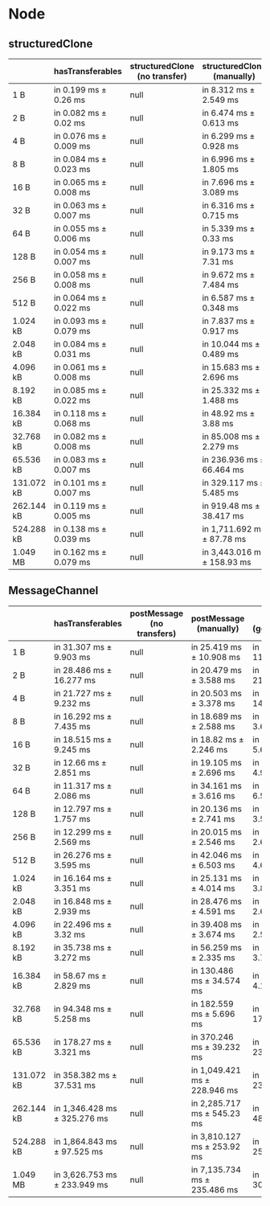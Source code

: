 # Node

## structuredClone

|            | hasTransferables       | structuredClone (no transfer) | structuredClone (manually)  | structuredClone (getTransferables) | structuredClone (getTransferable*) |
| ---------- | ---------------------- | ----------------------------- | --------------------------- | ---------------------------------- | ---------------------------------- |
| 1 B        | in 0.199 ms ± 0.26 ms  | null                          | in 8.312 ms ± 2.549 ms      | in 7.931 ms ± 1.279 ms             | in 9.172 ms ± 5.025 ms             |
| 2 B        | in 0.082 ms ± 0.02 ms  | null                          | in 6.474 ms ± 0.613 ms      | in 7.335 ms ± 2.843 ms             | in 6.631 ms ± 1.273 ms             |
| 4 B        | in 0.076 ms ± 0.009 ms | null                          | in 6.299 ms ± 0.928 ms      | in 6.972 ms ± 1.898 ms             | in 9.193 ms ± 3.702 ms             |
| 8 B        | in 0.084 ms ± 0.023 ms | null                          | in 6.996 ms ± 1.805 ms      | in 11.933 ms ± 6.67 ms             | in 6.856 ms ± 1.349 ms             |
| 16 B       | in 0.065 ms ± 0.008 ms | null                          | in 7.696 ms ± 3.089 ms      | in 6.375 ms ± 0.77 ms              | in 17.798 ms ± 23.68 ms            |
| 32 B       | in 0.063 ms ± 0.007 ms | null                          | in 6.316 ms ± 0.715 ms      | in 20.043 ms ± 9.972 ms            | in 6.991 ms ± 3.03 ms              |
| 64 B       | in 0.055 ms ± 0.006 ms | null                          | in 5.339 ms ± 0.33 ms       | in 5.52 ms ± 0.61 ms               | in 6.52 ms ± 2.352 ms              |
| 128 B      | in 0.054 ms ± 0.007 ms | null                          | in 9.173 ms ± 7.31 ms       | in 7.796 ms ± 4.55 ms              | in 5.729 ms ± 0.438 ms             |
| 256 B      | in 0.058 ms ± 0.008 ms | null                          | in 9.672 ms ± 7.484 ms      | in 6.055 ms ± 0.392 ms             | in 6.317 ms ± 0.383 ms             |
| 512 B      | in 0.064 ms ± 0.022 ms | null                          | in 6.587 ms ± 0.348 ms      | in 10.083 ms ± 6.454 ms            | in 8.585 ms ± 2.849 ms             |
| 1.024 kB   | in 0.093 ms ± 0.079 ms | null                          | in 7.837 ms ± 0.917 ms      | in 11.445 ms ± 6.404 ms            | in 8.634 ms ± 0.368 ms             |
| 2.048 kB   | in 0.084 ms ± 0.031 ms | null                          | in 10.044 ms ± 0.489 ms     | in 11.842 ms ± 1.563 ms            | in 13.187 ms ± 2.211 ms            |
| 4.096 kB   | in 0.061 ms ± 0.008 ms | null                          | in 15.683 ms ± 2.696 ms     | in 18.812 ms ± 2.052 ms            | in 22.873 ms ± 1.741 ms            |
| 8.192 kB   | in 0.085 ms ± 0.022 ms | null                          | in 25.332 ms ± 1.488 ms     | in 32.236 ms ± 3.504 ms            | in 35.234 ms ± 4.116 ms            |
| 16.384 kB  | in 0.118 ms ± 0.068 ms | null                          | in 48.92 ms ± 3.88 ms       | in 59.722 ms ± 8.07 ms             | in 61.136 ms ± 0.925 ms            |
| 32.768 kB  | in 0.082 ms ± 0.008 ms | null                          | in 85.008 ms ± 2.279 ms     | in 117.102 ms ± 9.288 ms           | in 119.369 ms ± 0.846 ms           |
| 65.536 kB  | in 0.083 ms ± 0.007 ms | null                          | in 236.936 ms ± 66.464 ms   | in 212.877 ms ± 4.145 ms           | in 235.852 ms ± 3.178 ms           |
| 131.072 kB | in 0.101 ms ± 0.007 ms | null                          | in 329.117 ms ± 5.485 ms    | in 421.42 ms ± 4.837 ms            | in 458.907 ms ± 12.734 ms          |
| 262.144 kB | in 0.119 ms ± 0.005 ms | null                          | in 919.48 ms ± 38.417 ms    | in 1,202.079 ms ± 107.94 ms        | in 1,312.489 ms ± 72.453 ms        |
| 524.288 kB | in 0.138 ms ± 0.039 ms | null                          | in 1,711.692 ms ± 87.78 ms  | in 2,121.247 ms ± 52.663 ms        | in 2,288.989 ms ± 85.13 ms         |
| 1.049 MB   | in 0.162 ms ± 0.079 ms | null                          | in 3,443.016 ms ± 158.93 ms | in 4,069.653 ms ± 189.276 ms       | in 4,387.166 ms ± 134.545 ms       |

## MessageChannel

|            | hasTransferables             | postMessage (no transfers) | postMessage (manually)       | postMessage (getTransferables) | postMessage (getTransferable*) |
| ---------- | ---------------------------- | -------------------------- | ---------------------------- | ------------------------------ | ------------------------------ |
| 1 B        | in 31.307 ms ± 9.903 ms      | null                       | in 25.419 ms ± 10.908 ms     | in 31.865 ms ± 11.647 ms       | in 37.516 ms ± 22.393 ms       |
| 2 B        | in 28.486 ms ± 16.277 ms     | null                       | in 20.479 ms ± 3.588 ms      | in 38.013 ms ± 21.197 ms       | in 35.278 ms ± 14.538 ms       |
| 4 B        | in 21.727 ms ± 9.232 ms      | null                       | in 20.503 ms ± 3.378 ms      | in 35.325 ms ± 14.996 ms       | in 31.242 ms ± 14.122 ms       |
| 8 B        | in 16.292 ms ± 7.435 ms      | null                       | in 18.689 ms ± 2.588 ms      | in 23.894 ms ± 3.614 ms        | in 23.377 ms ± 4.486 ms        |
| 16 B       | in 18.515 ms ± 9.245 ms      | null                       | in 18.82 ms ± 2.246 ms       | in 22.542 ms ± 5.694 ms        | in 26.809 ms ± 6.984 ms        |
| 32 B       | in 12.66 ms ± 2.851 ms       | null                       | in 19.105 ms ± 2.696 ms      | in 21.922 ms ± 4.964 ms        | in 23.203 ms ± 6.034 ms        |
| 64 B       | in 11.317 ms ± 2.086 ms      | null                       | in 34.161 ms ± 3.616 ms      | in 36.957 ms ± 6.589 ms        | in 33.425 ms ± 2.336 ms        |
| 128 B      | in 12.797 ms ± 1.757 ms      | null                       | in 20.136 ms ± 2.741 ms      | in 21.327 ms ± 3.534 ms        | in 21.855 ms ± 4.059 ms        |
| 256 B      | in 12.299 ms ± 2.569 ms      | null                       | in 20.015 ms ± 2.546 ms      | in 20.582 ms ± 2.608 ms        | in 22.073 ms ± 3.662 ms        |
| 512 B      | in 26.276 ms ± 3.595 ms      | null                       | in 42.046 ms ± 6.503 ms      | in 42.262 ms ± 4.627 ms        | in 43.401 ms ± 3.954 ms        |
| 1.024 kB   | in 16.164 ms ± 3.351 ms      | null                       | in 25.131 ms ± 4.014 ms      | in 25.626 ms ± 3.818 ms        | in 25.473 ms ± 4.346 ms        |
| 2.048 kB   | in 16.848 ms ± 2.939 ms      | null                       | in 28.476 ms ± 4.591 ms      | in 29.817 ms ± 2.658 ms        | in 32.302 ms ± 5.589 ms        |
| 4.096 kB   | in 22.496 ms ± 3.32 ms       | null                       | in 39.408 ms ± 3.674 ms      | in 40.183 ms ± 2.504 ms        | in 42.288 ms ± 4.013 ms        |
| 8.192 kB   | in 35.738 ms ± 3.272 ms      | null                       | in 56.259 ms ± 2.335 ms      | in 62.705 ms ± 3.748 ms        | in 66.887 ms ± 3.263 ms        |
| 16.384 kB  | in 58.67 ms ± 2.829 ms       | null                       | in 130.486 ms ± 34.574 ms    | in 121.976 ms ± 4.188 ms       | in 125.502 ms ± 2.528 ms       |
| 32.768 kB  | in 94.348 ms ± 5.258 ms      | null                       | in 182.559 ms ± 5.696 ms     | in 223.897 ms ± 17.509 ms      | in 213.869 ms ± 4.878 ms       |
| 65.536 kB  | in 178.27 ms ± 3.321 ms      | null                       | in 370.246 ms ± 39.232 ms    | in 400.586 ms ± 23.626 ms      | in 408.196 ms ± 4.028 ms       |
| 131.072 kB | in 358.382 ms ± 37.531 ms    | null                       | in 1,049.421 ms ± 228.946 ms | in 1,130.064 ms ± 234.425 ms   | in 1,216.442 ms ± 274.647 ms   |
| 262.144 kB | in 1,346.428 ms ± 325.276 ms | null                       | in 2,285.717 ms ± 545.23 ms  | in 2,531.336 ms ± 485.739 ms   | in 2,715.209 ms ± 517.249 ms   |
| 524.288 kB | in 1,864.843 ms ± 97.525 ms  | null                       | in 3,810.127 ms ± 253.92 ms  | in 4,189.32 ms ± 257.738 ms    | in 4,329.586 ms ± 264.819 ms   |
| 1.049 MB   | in 3,626.753 ms ± 233.949 ms | null                       | in 7,135.734 ms ± 235.486 ms | in 7,888.239 ms ± 307.662 ms   | in 8,578.206 ms ± 328.177 ms   |